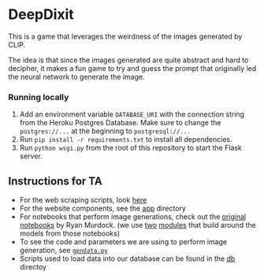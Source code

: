 # DeepDixit

This is a game that leverages the weirdness of the images generated by CLIP.

The idea is that since the images generated are quite abstract and hard to decipher,
it makes a fun game to try and guess the prompt that originally led the neural network
to generate the image.

### Running locally

1. Add an environment variable `DATABASE_URI` with the connection string from the Heroku Postgres Database. Make sure to change the `postgres://...` at the beginning to `postgresql://...`
2. Run `pip install -r requirements.txt` to install all dependencies.
3. Run `python wsgi.py` from the root of this repository to start the Flask server.


## Instructions for TA

- For the web scraping scripts, look [here](data_gathering/scrapers)
- For the website components, see the [app](app) directory
- For notebooks that perform image generations, check out the [original](https://colab.research.google.com/drive/1FoHdqoqKntliaQKnMoNs3yn5EALqWtvP) [notebooks](https://colab.research.google.com/drive/1NCceX2mbiKOSlAd_o7IU7nA9UskKN5WR?usp=sharing) by Ryan Murdock. (we use [two](https://github.com/lucidrains/deep-daze) [modules](https://github.com/lucidrains/big-sleep) that build around the models from those notebooks)
- To see the code and parameters we are using to perform image generation, see [`gendata.py`](gendata.py)
- Scripts used to load data into our database can be found in the [db](db) directoy
